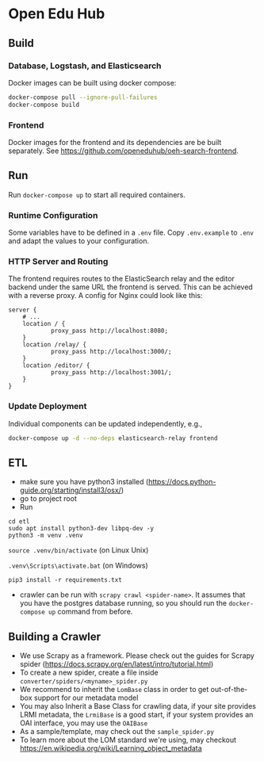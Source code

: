 # Open Edu Hub

## Build

### Database, Logstash, and Elasticsearch

Docker images can be built using docker compose:

```bash
docker-compose pull --ignore-pull-failures
docker-compose build
```

### Frontend

Docker images for the frontend and its dependencies are be built separately. See
https://github.com/openeduhub/oeh-search-frontend.

## Run

Run `docker-compose up` to start all required containers.

### Runtime Configuration

Some variables have to be defined in a `.env` file.
Copy `.env.example` to `.env` and adapt the values to your configuration.

### HTTP Server and Routing

The frontend requires routes to the ElasticSearch relay and the editor backend
under the same URL the frontend is served. This can be achieved with a reverse
proxy. A config for Nginx could look like this:

```nginx
server {
    # ...
    location / {
            proxy_pass http://localhost:8080;
    }
    location /relay/ { 
            proxy_pass http://localhost:3000/; 
    } 
    location /editor/ { 
            proxy_pass http://localhost:3001/;
    }
}
```

### Update Deployment

Individual components can be updated independently, e.g.,

```bash
docker-compose up -d --no-deps elasticsearch-relay frontend
```

## ETL

- make sure you have python3 installed (<https://docs.python-guide.org/starting/install3/osx/>)
- go to project root
- Run
```
cd etl
sudo apt install python3-dev libpq-dev -y
python3 -m venv .venv
```

`source .venv/bin/activate` (on Linux Unix)

`.venv\Scripts\activate.bat` (on Windows)

`pip3 install -r requirements.txt`

- crawler can be run with `scrapy crawl <spider-name>`. It assumes that you have the postgres database running, so you should run the `docker-compose up` command from before.

## Building a Crawler

- We use Scrapy as a framework. Please check out the guides for Scrapy spider (https://docs.scrapy.org/en/latest/intro/tutorial.html)
- To create a new spider, create a file inside `converter/spiders/<myname>_spider.py`
- We recommend to inherit the `LomBase` class in order to get out-of-the-box support for our metadata model
- You may also Inherit a Base Class for crawling data, if your site provides LRMI metadata, the `LrmiBase` is a good start, if your system provides an OAI interface, you may use the `OAIBase`
- As a sample/template, may check out the `sample_spider.py`
- To learn more about the LOM standard we're using, may checkout https://en.wikipedia.org/wiki/Learning_object_metadata
